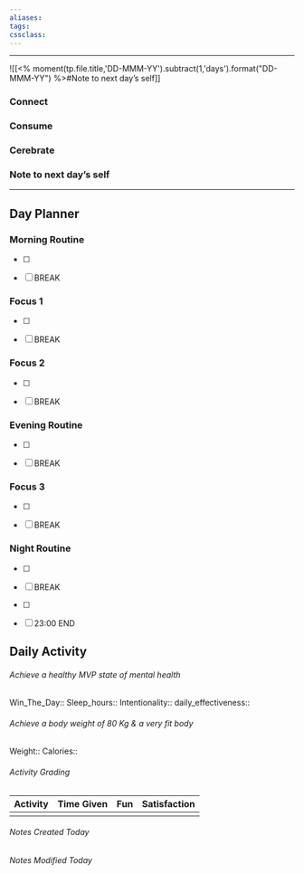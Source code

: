 ```yaml
---
aliases:  
tags:
cssclass:
---
```

---
![[<% moment(tp.file.title,'DD-MMM-YY').subtract(1,'days').format("DD-MMM-YY") %>#Note to next day’s self]]

### Connect 
### Consume
### Cerebrate
### Note to next day’s self
--- 


## Day Planner
### Morning Routine
- [ ] 
- [ ] BREAK
  

### Focus 1
- [ ] 
- [ ] BREAK


### Focus 2
- [ ] 
- [ ] BREAK


### Evening Routine
- [ ] 
- [ ] BREAK


### Focus 3
- [ ] 
- [ ] BREAK


### Night Routine
- [ ] 
- [ ] BREAK
- [ ] 
- [ ] 23:00 END




## Daily Activity 
###### Achieve a healthy MVP state of mental health
Win_The_Day:: 
Sleep_hours::
Intentionality:: 
daily_effectiveness::

###### Achieve a body weight of 80 Kg & a very fit body
Weight:: 
Calories:: 

###### Activity Grading
| Activity | Time Given | Fun | Satisfaction |
| -------- | ---------- | --- | ------------ |
|  |            |     |              |

###### Notes Created Today
###### Notes Modified Today 


